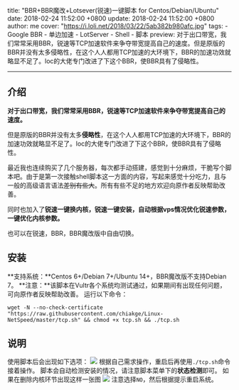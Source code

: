 title: "BBR+BBR魔改+Lotsever(锐速)一键脚本 for Centos/Debian/Ubuntu"
date: 2018-02-24 11:52:00 +0800
update: 2018-02-24 11:52:00 +0800
author: me
cover: "https://i.loli.net/2018/03/22/5ab382b980afc.jpg"
tags:
    - Google BBR
    - 单边加速
    - LotServer
    - Shell
    - 脚本
preview: 对于出口带宽，我们常常采用BBR，锐速等TCP加速软件来争夺带宽提高自己的速度。但是原版的BBR并没有太多侵略性，在这个人人都用TCP加速的大环境下，BBR的加速功效就略显不足了。loc的大佬专门改进了下这个BBR，使BBR具有了侵略性。

---

## 介绍 ##
**对于出口带宽，我们常常采用BBR，锐速等TCP加速软件来争夺带宽提高自己的速度。**

但是原版的BBR并没有太多**侵略性**，在这个人人都用TCP加速的大环境下，BBR的加速功效就略显不足了。loc的大佬专门改进了下这个BBR，使BBR具有了侵略性。

最近我也连续购买了几个服务器，每次都手动搭建，感觉到十分麻烦，干脆写个脚本吧。由于是第一次接触shell脚本这一方面的内容，写起来感觉十分吃力，且与一般的高级语言语法~~差别有些大~~。所有有些不足的地方欢迎向原作者反映帮助改善。

同时也加入了**锐速一键换内核，锐速一键安装，自动根据vps情况优化锐速参数，一键优化内核参数。**

也可以在锐速，BBR，BBR魔改版中自由切换。
## 安装 ##
**支持系统：**Centos 6+/Debian 7+/Ubuntu 14+，BBR魔改版不支持Debian 7。
**注意：**该脚本在Vultr各个系统均测试通过，如果期间有出现任何问题，可向原作者反映帮助改善。
运行以下命令：
```
wget -N --no-check-certificate "https://raw.githubusercontent.com/chiakge/Linux-NetSpeed/master/tcp.sh" && chmod +x tcp.sh && ./tcp.sh
```
## 说明 ##
使用脚本后会出现如下选项：
![](https://i.loli.net/2018/02/24/5a90e088ea0d9.png)
根据自己需求操作，重启后再使用`./tcp.sh`命令接着操作。
脚本会自动检测安装的情况，请注意脚本菜单下的**状态检测**即可。
如果在删除内核环节出现这样一张图
![](https://i.loli.net/2018/02/24/5a90e10224ca4.png)
注意选择`NO`，然后根据提示重启系统。